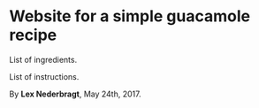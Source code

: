 # Website for a simple guacamole recipe

List of ingredients.

List of instructions.

By **Lex Nederbragt**, May 24th, 2017.
